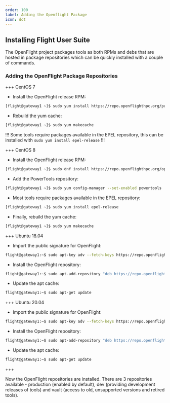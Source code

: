 ```yaml
---
order: 100
label: Adding the Openflight Package
icon: dot
---
```

## Installing Flight User Suite

The OpenFlight project packages tools as both RPMs and debs that are hosted in package repositories which can be quickly installed with a couple of commands. 

### Adding the OpenFlight Package Repositories

+++ CentOS 7

- Install the OpenFlight release RPM:
```bash
[flight@gateway1 ~]$ sudo yum install https://repo.openflighthpc.org/pub/centos/7/openflighthpc-release-latest.noarch.rpm
```
- Rebuild the yum cache:
```bash
[flight@gateway1 ~]$ sudo yum makecache
```
!!!
Some tools require packages available in the EPEL repository, this can be installed with `sudo yum install epel-release`
!!!

+++ CentOS 8

- Install the OpenFlight release RPM:
```bash
[flight@gateway1 ~]$ sudo dnf install https://repo.openflighthpc.org/openflight/centos/8/x86_64/openflighthpc-release-3-1.noarch.rpm
```

- Add the PowerTools repository:

```bash
[flight@gateway1 ~]$ sudo yum config-manager --set-enabled powertools
```

- Most tools require packages available in the EPEL repository:

```bash
[flight@gateway1 ~]$ sudo yum install epel-release
```

- Finally, rebuild the yum cache:
```bash
[flight@gateway1 ~]$ sudo yum makecache
```

+++ Ubuntu 18.04

- Import the public signature for OpenFlight:
```bash
flight@gateway1:~$ sudo apt-key adv --fetch-keys https://repo.openflighthpc.org/openflighthpc-archive-key.asc
```
- Install the OpenFlight repository:
```bash
flight@gateway1:~$ sudo apt-add-repository "deb https://repo.openflighthpc.org/openflight/ubuntu stable main"
```
- Update the apt cache:
```bash
flight@gateway1:~$ sudo apt-get update
```
+++ Ubuntu 20.04

- Import the public signature for OpenFlight:
```bash
flight@gateway1:~$ sudo apt-key adv --fetch-keys https://repo.openflighthpc.org/openflighthpc-archive-key.asc
```
- Install the OpenFlight repository:
```bash
flight@gateway1:~$ sudo apt-add-repository "deb https://repo.openflighthpc.org/openflight/ubuntu stable main"
```
- Update the apt cache:
```bash
flight@gateway1:~$ sudo apt-get update
```
+++

Now the OpenFlight repositories are installed. There are 3 repositories available - production (enabled by default), dev (providing development releases of tools) and vault (access to old, unsupported versions and retired tools).
